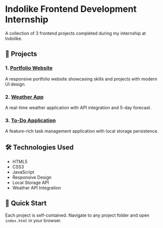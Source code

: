 # Indolike Frontend Development Internship

A collection of 3 frontend projects completed during my internship at Indolike.

## 🚀 Projects

### 1. [Portfolio Website](./portfolio-website/)
A responsive portfolio website showcasing skills and projects with modern UI design.

### 2. [Weather App](./weather-app/)
A real-time weather application with API integration and 5-day forecast.

### 3. [To-Do Application](./todo-application/)
A feature-rich task management application with local storage persistence.

## 🛠️ Technologies Used
- HTML5
- CSS3
- JavaScript
- Responsive Design
- Local Storage API
- Weather API Integration

## 🚀 Quick Start
Each project is self-contained. Navigate to any project folder and open `index.html` in your browser.
